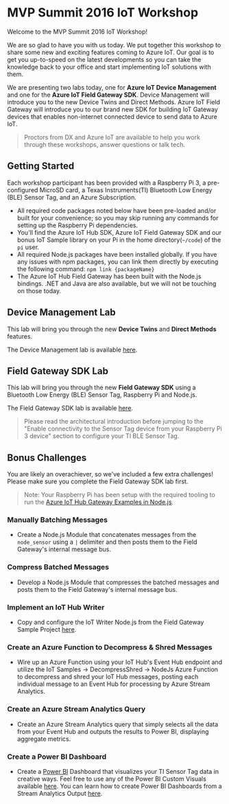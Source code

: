 ﻿# MVP Summit 2016 IoT Workshop 

Welcome to the MVP Summit 2016 IoT Workshop! 



We are so glad to have you with us today. We put together this workshop to share some new and exciting features coming to Azure IoT. Our goal is to get you up-to-speed on the latest developments so you can take the knowledge back to your office and start implementing IoT solutions with them.

We are presenting two labs today, one for **Azure IoT Device Management** and 
one for the **Azure IoT Field Gateway SDK**.  Device Management will introduce you to the new Device Twins and Direct Methods. Azure IoT Field Gateway will introduce you to our brand new SDK for building IoT Gateway devices that enables non-internet connected device to send data to Azure IoT. 

> Proctors from DX and Azure IoT are available to help you work through these workshops, answer questions or talk tech.

## Getting Started
Each workshop participant has been provided with a Raspberry Pi 3, a pre-configured MicroSD card, a Texas Instruments(TI) 
Bluetooth Low Energy (BLE) Sensor Tag, and an Azure Subscription.  

- All required code packages noted below have been pre-loaded and/or built for 
your convenience; so you may skip running any commands for setting up the Raspberry Pi dependencies.  
- You'll find 
the Azure IoT Hub SDK, Azure IoT Field Gateway SDK and our bonus IoT Sample library on your Pi in the home directory(`~/code`) of the `pi` user.
- All required Node.js packages have been installed globally. If you have any issues with npm packages, you can link them directly by executing the following command: `npm link {packageName}`
- The Azure IoT Hub Field Gateway has been built with the Node.js bindings. .NET and Java are also available, but we will not be touching on those today.  

## Device Management Lab

This lab will bring you through the new **Device Twins** and **Direct Methods** features. 

The Device Management lab is available [here](https://github.com/Azure/azure-iot-sdks/tree/mvp_summit/c/serializer/samples/devicetwin_configupdate#run-the-device-twin-config-update-sample).


## Field Gateway SDK Lab 

This lab will bring you through the new **Field Gateway SDK** using a Bluetooth Low Energy (BLE) Sensor Tag, Raspberry Pi and Node.js.

The Field Gateway SDK lab is available [here](https://azure.microsoft.com/en-us/documentation/articles/iot-hub-gateway-sdk-physical-device/#prepare-your-hardware).


>Please read the architectural introduction before jumping to the "Enable connectivity to the Sensor Tag device from your Raspberry Pi 3 device"
section to configure your TI BLE Sensor Tag.

## Bonus Challenges

You are likely an overachiever, so we've included a few extra challenges!  Please make sure you complete the Field Gateway SDK lab first.

> Note: Your Raspberry Pi has been setup with the required tooling 
to run the [Azure IoT Hub Gateway Examples in Node.js](https://github.com/Azure/azure-iot-gateway-sdk/blob/master/doc/nodejs_how_to.md#linux-1).

### Manually Batching Messages
- Create a Node.js Module that concatenates messages from the `node_sensor` using 
a `|` delimiter and then posts them to the Field Gateway's internal message bus. 

### Compress Batched Messages  
- Develop a Node.js Module that compresses the batched messages and posts them to 
the Field Gateway's internal message bus.

### Implement an IoT Hub Writer
- Copy and configure the IoT Writer Node.js from the Field Gateway Sample Project [here](https://github.com/Azure/azure-iot-gateway-sdk/blob/master/samples/nodejs_simple_sample/nodejs_modules/iothub_writer.js).

### Create an Azure Function to Decompress & Shred Messages
- Wire up an Azure Function using your IoT Hub's Event Hub endpoint and utilize 
the IoT Samples -> DecompressShred -> NodeJs Azure Function to decompress and 
shred your IoT Hub messages, posting each individual message to an Event Hub for 
processing by Azure Stream Analytics.

### Create an Azure Stream Analytics Query
- Create an Azure Stream Analytics query that simply selects all the data from your 
Event Hub and outputs the results to Power BI, displaying aggregate metrics.

### Create a Power BI Dashboard
- Create a [Power BI](http://app.powerbi.com) Dashboard that visualizes your TI Sensor Tag data in creative ways.  Feel free to use any of the Power BI Custom Visuals available [here](http://visuals.powerbi.com). You can learn how to create Power BI Dashboards from a Stream Analytics Output [here](https://azure.microsoft.com/en-us/documentation/articles/stream-analytics-power-bi-dashboard/).
